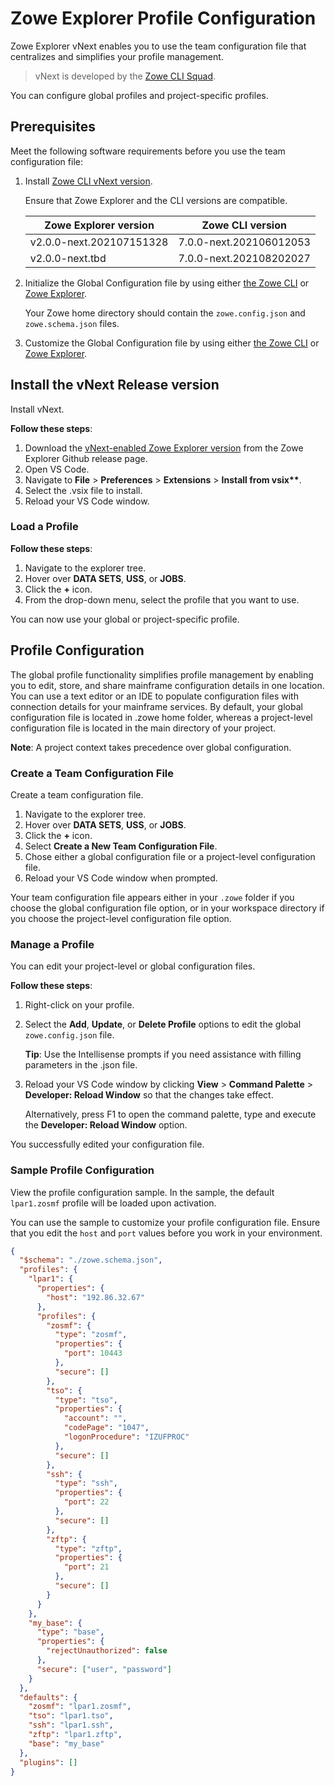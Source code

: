 # Zowe Explorer Profile Configuration

Zowe Explorer vNext enables you to use the team configuration file that centralizes and simplifies your profile management.

> vNext is developed by the [Zowe CLI Squad](https://github.com/zowe/zowe-cli/blob/next/docs/Early%20Access%20-%20Using%20Global%20Profile%20Configuration.md).

You can configure global profiles and project-specific profiles.

## Prerequisites

Meet the following software requirements before you use the team configuration file:

1. Install [Zowe CLI vNext version](https://github.com/zowe/zowe-cli/blob/next/docs/Early%20Access%20-%20Using%20Global%20Profile%20Configuration.md#installing-next-version).

   Ensure that Zowe Explorer and the CLI versions are compatible.

   | Zowe Explorer version    | Zowe CLI version        |
   | ------------------------ | ----------------------- |
   | v2.0.0-next.202107151328 | 7.0.0-next.202106012053 |
   | v2.0.0-next.tbd          | 7.0.0-next.202108202027 |

2. Initialize the Global Configuration file by using either [the Zowe CLI](https://github.com/zowe/zowe-cli/blob/next/docs/Early%20Access%20-%20Using%20Global%20Profile%20Configuration.md#initializing-global-configuration) or [Zowe Explorer](#manage-a-profile).

   Your Zowe home directory should contain the `zowe.config.json` and `zowe.schema.json` files.

3. Customize the Global Configuration file by using either [the Zowe CLI](https://github.com/zowe/zowe-cli/blob/next/docs/Early%20Access%20-%20Using%20Global%20Profile%20Configuration.md#editing-configuration) or [Zowe Explorer](#manage-a-profile).

## Install the vNext Release version

Install vNext.

**Follow these steps**:

1. Download the [vNext-enabled Zowe Explorer version](https://github.com/zowe/vscode-extension-for-zowe/releases) from the Zowe Explorer Github release page.
2. Open VS Code.
3. Navigate to **File** > **Preferences** > **Extensions** > **Install from vsix\*\***.
4. Select the .vsix file to install.
5. Reload your VS Code window.

### Load a Profile

**Follow these steps**:

1. Navigate to the explorer tree.
2. Hover over **DATA SETS**, **USS**, or **JOBS**.
3. Click the **+** icon.
4. From the drop-down menu, select the profile that you want to use.

You can now use your global or project-specific profile.

## Profile Configuration

The global profile functionality simplifies profile management by enabling you to edit, store, and share mainframe configuration details in one location. You can use a text editor or an IDE to populate configuration files with connection details for your mainframe services. By default, your global configuration file is located in .zowe home folder, whereas a project-level configuration file is located in the main directory of your project.

**Note**: A project context takes precedence over global configuration.

### Create a Team Configuration File

Create a team configuration file.

1. Navigate to the explorer tree.
2. Hover over **DATA SETS**, **USS**, or **JOBS**.
3. Click the **+** icon.
4. Select **Create a New Team Configuration File**.
5. Chose either a global configuration file or a project-level configuration file.
6. Reload your VS Code window when prompted.

Your team configuration file appears either in your `.zowe` folder if you choose the global configuration file option, or in your workspace directory if you choose the project-level configuration file option.

### Manage a Profile

You can edit your project-level or global configuration files.

**Follow these steps**:

1. Right-click on your profile.
2. Select the **Add**, **Update**, or **Delete Profile** options to edit the global `zowe.config.json` file.

   **Tip**: Use the Intellisense prompts if you need assistance with filling parameters in the .json file.

3. Reload your VS Code window by clicking **View** > **Command Palette** > **Developer: Reload Window** so that the changes take effect.

   Alternatively, press F1 to open the command palette, type and execute the **Developer: Reload Window** option.

You successfully edited your configuration file.

### Sample Profile Configuration

View the profile configuration sample. In the sample, the default `lpar1.zosmf` profile will be loaded upon activation.

You can use the sample to customize your profile configuration file. Ensure that you edit the `host` and `port` values before you work in your environment.

```json
{
  "$schema": "./zowe.schema.json",
  "profiles": {
    "lpar1": {
      "properties": {
        "host": "192.86.32.67"
      },
      "profiles": {
        "zosmf": {
          "type": "zosmf",
          "properties": {
            "port": 10443
          },
          "secure": []
        },
        "tso": {
          "type": "tso",
          "properties": {
            "account": "",
            "codePage": "1047",
            "logonProcedure": "IZUFPROC"
          },
          "secure": []
        },
        "ssh": {
          "type": "ssh",
          "properties": {
            "port": 22
          },
          "secure": []
        },
        "zftp": {
          "type": "zftp",
          "properties": {
            "port": 21
          },
          "secure": []
        }
      }
    },
    "my_base": {
      "type": "base",
      "properties": {
        "rejectUnauthorized": false
      },
      "secure": ["user", "password"]
    }
  },
  "defaults": {
    "zosmf": "lpar1.zosmf",
    "tso": "lpar1.tso",
    "ssh": "lpar1.ssh",
    "zftp": "lpar1.zftp",
    "base": "my_base"
  },
  "plugins": []
}
```
